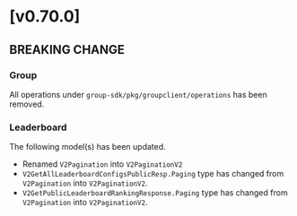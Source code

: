 # [v0.70.0]

## BREAKING CHANGE

### Group

All operations under `group-sdk/pkg/groupclient/operations` has been removed.

### Leaderboard

The following model(s) has been updated.

- Renamed `V2Pagination` into `V2PaginationV2`
- `V2GetAllLeaderboardConfigsPublicResp.Paging` type has changed from `V2Pagination` into `V2PaginationV2`.
- `V2GetPublicLeaderboardRankingResponse.Paging` type has changed from `V2Pagination` into `V2PaginationV2`.

[v0.69.0]: https://github.com/AccelByte/accelbyte-go-sdk/compare/v0.68.0..v0.69.0